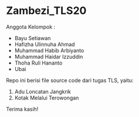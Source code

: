 # Zambezi_TLS20
Anggota Kelompok : 
- Bayu Setiawan
- Hafizha Ulinnuha Ahmad
- Muhammad Habib Arbiyanto
- Muhammad Haidar Izzuddin
- Thoha Ruli Hananto
- Ubai

Repo ini berisi file source code dari tugas TLS, yaitu:
 1. Adu Loncatan Jangkrik
 2. Kotak Melalui Terowongan

Terima kasih!
